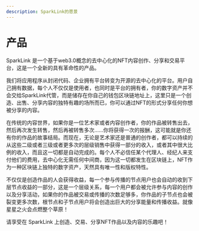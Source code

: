 ```yaml
---
description: SparkLink的愿景
---
```


# 产品

SparkLink 是一个基于web3.0概念的去中心化的NFT内容创作、分享和交易平台，这是一个全新的具有革命性的产品。&#x20;

我们将应用程序从封闭代码、企业拥有平台转变为开源的去中心化的平台。用户自己拥有数据，每个人不仅仅是使用者，也同时是平台的拥有者，你的数字资产并不会交给SparkLink代管，而是储存在你自己的钱包区块链地址上，这里只是一个创造、出售、分享内容的独特有趣的场所而已，你可以通过NFT的形式分享任何你想被分享的内容。

在传统的内容世界，如果你是一位艺术家或者内容创作者，你的作品被转售出去，然后再次发生转售，然后再被转售多次……你将获得一次的报酬，这可能就是你还有你的作品的故事结局。而现在，无论是艺术家还是普通的创作者，都可以持续的从这些二级或者三级或者更多次的层级销售中获得一部分的收入，或者其中很大比例的收入，而且这一切都是自动完成的。每个人不必信任某个代理人、经纪人来支付他们的费用，去中心化无需任何中间商，因为这一切都发生在区块链上，NFT作为一种区块链上独特的数字资产，天然具有唯一性和版权特性。

不仅仅是创造作品的人会获得收益，每一个参与传播的节点用户也会自动的收到下层节点收益的一部分，这是一个层级关系，每一个用户都会被允许参与内容的创作以及分享活动，如果你的作品被交易或传播的次数足够多，你作品的子节点也会被裂变更多次数，根节点和子节点用户将会创造出巨大的分享能量和传播收益。就像星星之火会点燃整个草原！

请享受在 SparkLink 上创造、交易、分享NFT作品以及内容的乐趣吧！

